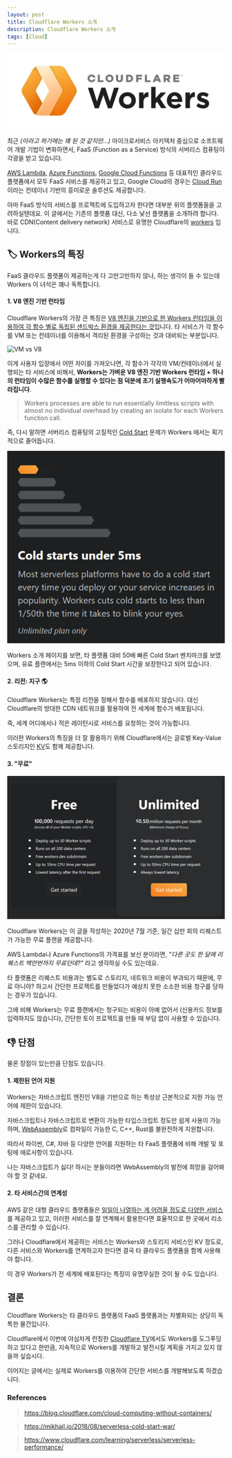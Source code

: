 ```yaml
---
layout: post
title: Cloudflare Workers 소개
description: Cloudflare Workers 소개
tags: [Cloud]
---
```


![Workers Logo](/assets/post_images/cloudflare_workers_logo.jpg)

최근 _(이라고 하기에는 꽤 된 것 같지만...)_ 마이크로서비스 아키텍처 중심으로 소프트웨어 개발 기법이 변화하면서,
FaaS (Function as a Service) 방식의 서버리스 컴퓨팅이 각광을 받고 있습니다.

[AWS Lambda](https://aws.amazon.com/ko/lambda/), [Azure Functions](https://azure.microsoft.com/ko-kr/services/functions/), [Google Cloud Functions](https://cloud.google.com/functions) 등 대표적인 클라우드 플랫폼에서
모두 FaaS 서비스를 제공하고 있고,
Google Cloud의 경우는 [Cloud Run](https://cloud.google.com/run?hl=ko)이라는 컨테이너 기반의 흥미로운 솔루션도 제공합니다.

아마 FaaS 방식의 서비스를 프로젝트에 도입하고자 한다면 대부분 위의 플랫폼들을 고려하실텐데요.
이 글에서는 기존의 플랫폼 대신, 다소 낯선 플랫폼을 소개하려 합니다.
바로 CDN(Content delivery network) 서비스로 유명한 Cloudflare의 [workers](https://workers.cloudflare.com/) 입니다.

## 🏷️ Workers의 특징

FaaS 클라우드 플랫폼이 제공하는게 다 고만고만하지 않나,
하는 생각이 들 수 있는데 Workers 이 녀석은 꽤나 독특합니다.

#### 1. V8 엔진 기반 런타임

Cloudflare Workers의 가장 큰 특징은 [V8 엔진을 기반으로 한 Workers 런타임을 이용하여 각 함수 별로 독립된 샌드박스 환경을 제공한다는 것](https://developers.cloudflare.com/workers/about/how-it-works/)입니다. 타 서비스가 각 함수를 VM 또는 컨테이너를 이용해서 격리된 환경을 구성하는 것과 대비되는 부분입니다.

![VM vs V8](https://developers.cloudflare.com/workers/about/media/isolates.png)

이게 사용자 입장에서 어떤 차이를 가져오나면, 각 함수가 각각의 VM/컨테이너에서 실행되는 타 서비스에 비해서, __Workers는 가벼운 V8 엔진 기반 Workers 런타임 + 하나의 런타임이 수많은 함수를 실행할 수 있다는 점 덕분에 초기 실행속도가 어마어마하게 빨라집니다__.

> Workers processes are able to run essentially limitless scripts with almost no individual overhead by creating an isolate for each Workers function call.

즉, 다시 말하면 서버리스 컴퓨팅의 고질적인 [Cold Start](https://mikhail.io/serverless/coldstarts/big3/) 문제가 Workers 에서는 획기적으로 줄어듭니다.

![Workers Logo](/assets/post_images/cloudflare_workers_cold_start.PNG)

Workers 소개 페이지를 보면, 타 플랫폼 대비 50배 빠른 Cold Start 벤치마크를 보였으며, 유료 플랜에서는 5ms 이하의 Cold Start 시간을 보장한다고 되어 있습니다.

#### 2. 리전: 지구 🌎

Cloudflare Workers는 특정 리전을 정해서 함수를 배포하지 않습니다.
대신 Cloudflare의 방대한 CDN 네트워크를 활용하여 전 세계에 함수가 배포됩니다.

즉, 세계 어디에서나 적은 레이턴시로 서비스를 요청하는 것이 가능합니다.

이러한 Workers의 특징을 더 잘 활용하기 위해 Cloudflare에서는 글로벌 Key-Value 스토리지인 [KV](https://developers.cloudflare.com/workers/reference/storage)도 함께 제공합니다.

#### 3. "무료"

![Workers Logo](/assets/post_images/cloudflare_workers_pricing.PNG)

Cloudflare Workers는 이 글을 작성하는 2020년 7월 기준, 일간 십만 회의 리퀘스트가 가능한 무료 플랜을 제공합니다.

AWS Lambda나 Azure Functions의 가격표를 보신 분이라면, _"다른 곳도 한 달에 리퀘스트 백만번까지 무료던데?"_ 라고 생각하실 수도 있는데요.

타 플랫폼은 리퀘스트 비용과는 별도로 스토리지, 네트워크 비용이 부과되기 때문에,
무료 아니야? 하고서 간단한 프로젝트를 만들었다가 예상치 못한 소소한 비용 청구를 당하는 경우가 있습니다.

그에 비해 Workers는 무료 플랜에서는 청구되는 비용이 아예 없어서 (신용카드 정보를 입력하지도 않습니다),
간단한 토이 프로젝트를 만들 때 부담 없이 사용할 수 있습니다.

## 👎 단점

물론 장점이 있는만큼 단점도 있습니다.

#### 1. 제한된 언어 지원

Workers는 자바스크립트 엔진인 V8을 기반으로 하는 특성상 근본적으로 지원 가능 언어에 제한이 있습니다.

자바스크립트나 자바스크립트로 변환이 가능한 타입스크립트 정도만 쉽게 사용이 가능하며,
[WebAssembly](https://webassembly.org/)로 컴파일이 가능한 C, C++, Rust를 불완전하게 지원합니다.

따라서 파이썬, C#, 자바 등 다양한 언어를 지원하는 타 FaaS 플랫폼에 비해 개발 및 포팅에 애로사항이 있습니다.  

나는 자바스크립트가 싫다! 하시는 분들이라면 WebAssembly의 발전에 희망을 걸어봐야 할 것 같네요.

#### 2. 타 서비스간의 연계성

AWS 같은 대형 클라우드 플랫폼들은 [일일이 나열하는 게 어려울 정도로 다양한 서비스](https://adayinthelifeof.nl/2020/05/20/aws.html)를 제공하고 있고,
이러한 서비스를 잘 연계해서 활용한다면 효율적으로 한 곳에서 리소스를 관리할 수 있습니다.

그러나 Cloudflare에서 제공하는 서비스는 Workers와 스토리지 서비스인 KV 정도로,
다른 서비스와 Workers를 연계하고자 한다면 결국 타 클라우드 플랫폼을 함께 사용해야 합니다.

이 경우 Workers가 전 세계에 배포된다는 특징이 유명무실한 것이 될 수도 있습니다.

## 결론

Cloudflare Workers는 타 클라우드 플랫폼의 FaaS 플랫폼과는 차별화되는 상당히 독특한 물건입니다.

Cloudflare에서 이번에 야심차게 런칭한 [Cloudflare TV](https://cloudflare.tv/live)에서도 Workers를 도그푸딩하고 있다고 한만큼,
지속적으로 Workers를 개발하고 발전시킬 계획을 가지고 있지 않을까 싶습시다. 

이어지는 글에서는 실제로 Workers를 이용하여 간단한 서비스를 개발해보도록 하겠습니다.

### References

> https://blog.cloudflare.com/cloud-computing-without-containers/

> https://mikhail.io/2018/08/serverless-cold-start-war/

> https://www.cloudflare.com/learning/serverless/serverless-performance/
